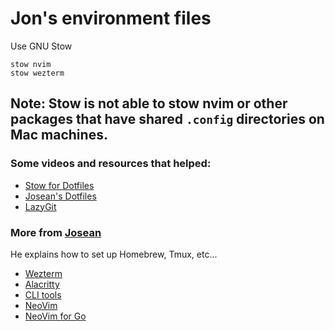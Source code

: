 # Jon's environment files

Use GNU Stow

```
stow nvim
stow wezterm
```

## Note: Stow is not able to stow nvim or other packages that have shared `.config` directories on Mac machines.

### Some videos and resources that helped:

- [Stow for Dotfiles](https://www.youtube.com/watch?v=y6XCebnB9gs)
- [Josean's Dotfiles](https://github.com/josean-dev/dev-environment-files/tree/main)
- [LazyGit](https://www.youtube.com/watch?v=hwC4JduRHyg)

### More from [Josean](https://www.josean.com/)

He explains how to set up Homebrew, Tmux, etc...

- [Wezterm](https://www.josean.com/posts/how-to-setup-wezterm-terminal)
- [Alacritty](https://www.josean.com/posts/how-to-setup-alacritty-terminal)
- [CLI tools](https://www.josean.com/posts/7-amazing-cli-tools)
- [NeoVim](https://www.josean.com/posts/how-to-setup-neovim-2024)
- [NeoVim for Go](https://github.com/ray-x/go.nvim)
